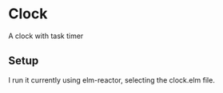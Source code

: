 # Clock
A clock with task timer

## Setup
I run it currently using elm-reactor, selecting the clock.elm file.
